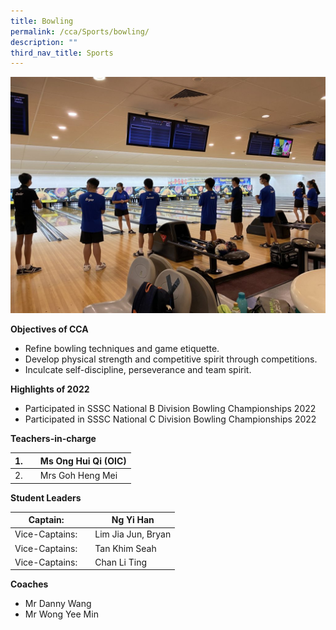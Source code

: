 ```yaml
---
title: Bowling
permalink: /cca/Sports/bowling/
description: ""
third_nav_title: Sports
---
```

![](/images/IMG_2344-1024x768.jpg)


**Objectives of CCA**

*   Refine bowling techniques and game etiquette.
*   Develop physical strength and competitive spirit through competitions.
*   Inculcate self-discipline, perseverance and team spirit.

**Highlights of 2022**

*   Participated in SSSC National B Division Bowling Championships 2022
*   Participated in SSSC National C Division Bowling Championships 2022

**Teachers-in-charge**


| 1. |  | Ms Ong Hui Qi (OIC) |
| -------- | -------- | -------- |
| 2. |      | Mrs Goh Heng Mei     |




**Student Leaders**


| Captain: |  | Ng Yi Han |
| -------- | -------- | -------- |
| Vice-Captains:    |      | Lim Jia Jun, Bryan    |
| Vice-Captains:    |      | Tan Khim Seah    |
| Vice-Captains:    |      | Chan Li Ting    |



**Coaches**
* Mr Danny Wang
* Mr Wong Yee Min